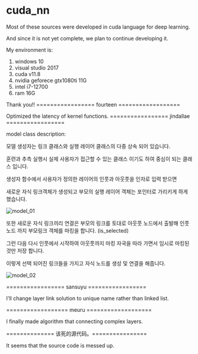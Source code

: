 # cuda_nn
Most of these sources were developed in cuda language for deep learning.

And since it is not yet complete, we plan to continue developing it.

My environment is:

1. windows 10
2. visual studio 2017
3. cuda v11.8
4. nvidia geforece gtx1080ti 11G
5. intel i7-12700
6. ram 16G

Thank you!!
================= fourteen ==================

Optimized the latency of kernel functions.
================= jindallae =================

model class description:

모델 생성자는 링크 클래스와 실행 레이어 클래스의 다중 상속 되어 있습니다.

훈련과 추측 실행시 실제 사용자가 접근할 수 있는 클래스 이기도 하여 중심이 되는 클래스 입니다.

생성자 함수에서 사용자가 정의한 레이어의 인풋과 아웃풋을 인자로 입력 받으면 

새로운 자식 링크객체가 생성되고 부모의 실행 레이어 객체는 포인터로 가리키게 하게 했습니다.

![model_01](https://user-images.githubusercontent.com/36714695/209514656-637696a8-416f-4c3e-aaf7-5f2dc610d9fc.jpg)

또한 새로운 자식 링크끼리 연결은 부모의 링크를 토대로 아웃풋 노드에서 출발해 인풋노드 까지 부모링크 객체를 마킹을 합니다. (is_selected)

그런 다음 다시 인풋에서 시작하여 아웃풋까지 마킹 자국을 따라 가면서 임시로 마킹된 것만 저장 합니다.

이렇게 선택 되어진 링크들을 가지고 자식 노드를 생성 및 연결을 해줍니다.

![model_02](https://user-images.githubusercontent.com/36714695/209516947-e261af02-a6e7-47bc-857b-fe2b110688d8.jpg)

================= sansuyu =================

I'll change layer link solution to unique name rather than linked list.

================== meuru ===================

I finally made algorithm that connecting complex layers.

============== 该死的源代码。================

It seems that the source code is messed up.


